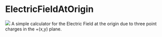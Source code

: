 # ElectricFieldAtOrigin
![]('/ElectricFieldAtOrigin')
A simple calculator for the Electric Field at the origin due to three point charges in the +(x,y) plane.
